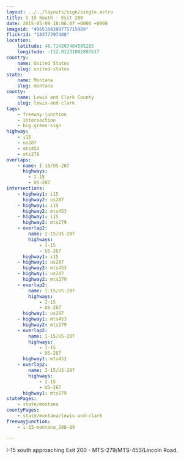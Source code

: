 ```yaml
---
layout: ../../layouts/sign/single.astro
title: I-15 South - Exit 200
date: 2015-05-09 18:06:07 +0000 +0000
imageid: "4065164389775715989"
flickrid: "18377397408"
location:
    latitude: 46.714267484585285
    longitude: -112.01231002807617
country:
    name: United States
    slug: united-states
state:
    name: Montana
    slug: montana
county:
    name: Lewis and Clark County
    slug: lewis-and-clark
tags:
    - freeway-junction
    - intersection
    - big-green-sign
highway:
    - i15
    - us287
    - mts453
    - mts279
overlaps:
    - name: I-15/US-287
      highways:
        - I-15
        - US-287
intersections:
    - highway1: i15
      highway2: us287
    - highway1: i15
      highway2: mts453
    - highway1: i15
      highway2: mts279
    - overlap2:
        name: I-15/US-287
        highways:
            - I-15
            - US-287
      highway1: i15
    - highway1: us287
      highway2: mts453
    - highway1: us287
      highway2: mts279
    - overlap2:
        name: I-15/US-287
        highways:
            - I-15
            - US-287
      highway1: us287
    - highway1: mts453
      highway2: mts279
    - overlap2:
        name: I-15/US-287
        highways:
            - I-15
            - US-287
      highway1: mts453
    - overlap2:
        name: I-15/US-287
        highways:
            - I-15
            - US-287
      highway1: mts279
statePages:
    - state/montana
countyPages:
    - state/montana/lewis-and-clark
freewayjunction:
    - i-15-montana_200-09

---
```

I-15 south approaching Exit 200 - MTS-279/MTS-453/Lincoln Road.